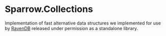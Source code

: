 # Sparrow.Collections

Implementation of fast alternative data structures we implemented for use by [RavenDB](https://ravendb.net) released under permission as a standalone library.
